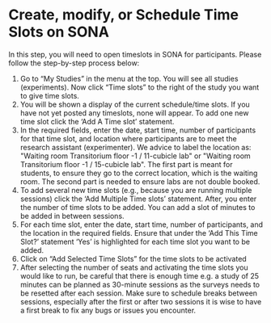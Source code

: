 
# Create, modify, or Schedule Time Slots on SONA

In this step, you will need to open timeslots in SONA for participants. Please follow the step-by-step process below:

1. Go to “My Studies” in the menu at the top. You will see all studies (experiments). Now click “Time slots” to the right of the study you want to give time slots. 
2. You will be shown a display of the current schedule/time slots. If you have not yet posted any timeslots, none will appear. To add one new time slot click the ‘Add A Time slot’ statement.
3. In the required fields, enter the date, start time, number of participants for that time slot, and location where participants are to meet the research assistant (experimenter). We advice to label the location as: "Waiting room Transitorium floor -1 / 11-cubicle lab" or "Waiting room Transitorium floor -1 / 15-cubicle lab". The first part is meant for students, to ensure they go to the correct location, which is the waiting room. The second part is needed to ensure labs are not double booked.
4. To add several new time slots (e.g., because you are running multiple sessions) click the ‘Add Multiple Time slots’ statement. After, you enter the number of time slots to be added. You can add a slot of minutes to be added in between sessions.
5. For each time slot, enter the date, start time, number of participants, and the location in the required fields. Ensure that under the ‘Add This Time Slot?’ statement ‘Yes’ is highlighted for each time slot you want to be added.
6. Click on “Add Selected Time Slots” for the time slots to be activated
7. After selecting the number of seats and activating the time slots you would like to run, be careful that there is enough time e.g. a study of 25 minutes can be planned as 30-minute sessions as the surveys needs to be resetted after each session. Make sure to schedule breaks between sessions, especially after the first or after two sessions it is wise to have a first break to fix any bugs or issues you encounter.
